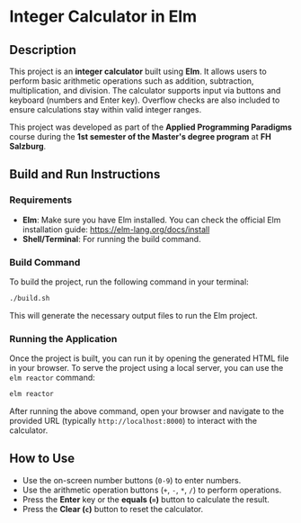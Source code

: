 # Integer Calculator in Elm

## Description

This project is an **integer calculator** built using **Elm**. It allows users to perform basic arithmetic operations such as addition, subtraction, multiplication, and division. The calculator supports input via buttons and keyboard (numbers and Enter key). Overflow checks are also included to ensure calculations stay within valid integer ranges.

This project was developed as part of the **Applied Programming Paradigms** course during the **1st semester of the Master's degree program** at **FH Salzburg**.

## Build and Run Instructions

### Requirements
- **Elm**: Make sure you have Elm installed. You can check the official Elm installation guide: https://elm-lang.org/docs/install
- **Shell/Terminal**: For running the build command.

### Build Command
To build the project, run the following command in your terminal:

```bash
./build.sh
```

This will generate the necessary output files to run the Elm project.

### Running the Application
Once the project is built, you can run it by opening the generated HTML file in your browser. To serve the project using a local server, you can use the `elm reactor` command:

```bash
elm reactor
```

After running the above command, open your browser and navigate to the provided URL (typically `http://localhost:8000`) to interact with the calculator.

## How to Use
- Use the on-screen number buttons (`0-9`) to enter numbers.
- Use the arithmetic operation buttons (`+`, `-`, `*`, `/`) to perform operations.
- Press the **Enter** key or the **equals (`=`)** button to calculate the result.
- Press the **Clear (`c`)** button to reset the calculator.

